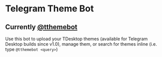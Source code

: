 # Telegram Theme Bot
## Currently [@tthemebot](https://t.me/tthemebot)
Use this bot to upload your TDesktop themes (available for Telegram Desktop builds since v1.0), manage them, or search for themes inline (i.e. type `@tthemebot <query>`) 
